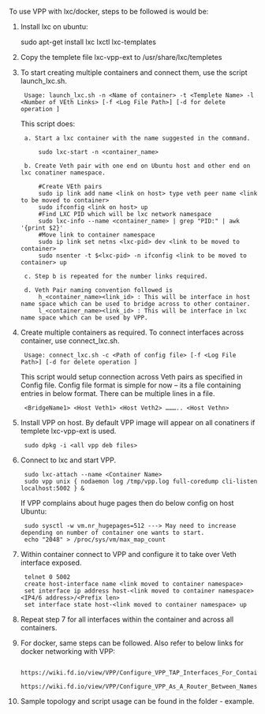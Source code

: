To use VPP with lxc/docker, steps to be followed is would be:

1. Install lxc on ubuntu:
    

    sudo apt-get install lxc lxctl lxc-templates

2. Copy the templete file lxc-vpp-ext to /usr/share/lxc/templetes
3. To start creating multiple containers and connect them, use the script launch_lxc.sh. 
	
        Usage: launch_lxc.sh -n <Name of container> -t <Templete Name> -l <Number of VEth Links> [-f <Log File Path>] [-d for delete operation ]

	This script does:

		a. Start a lxc container with the name suggested in the command.
			
			sudo lxc-start -n <container_name>

		b. Create Veth pair with one end on Ubuntu host and other end on lxc conatiner namespace.

			#Create VEth pairs
			sudo ip link add name <link on host> type veth peer name <link to be moved to container>
			sudo ifconfig <link on host> up
			#Find LXC PID which will be lxc network namespace
			sudo lxc-info --name <container_name> | grep "PID:" | awk '{print $2}'
			#Move link to container namespace
			sudo ip link set netns <lxc-pid> dev <link to be moved to container>
			sudo nsenter -t $<lxc-pid> -n ifconfig <link to be moved to container> up

		c. Step b is repeated for the number links required.

		d. Veth Pair naming convention followed is 
			h_<container_name><link_id> : This will be interface in host name space which can be used to bridge across to other container.
			l_<container_name><link_id> : This will be interface in lxc name space which can be used by VPP.

4. Create multiple containers as required. To connect interfaces across container, use connect_lxc.sh.

        Usage: connect_lxc.sh -c <Path of config file> [-f <Log File Path>] [-d for delete operation ]

	This script would setup connection across Veth pairs as specified in Config file. Config file format is simple for now – its a file containing entries in below format. There can be multiple lines in a file.
 
        <BridgeName1> <Host Veth1> <Host Veth2> ……….. <Host Vethn>

5. Install VPP on host. By default VPP image will appear on all conatiners if templete lxc-vpp-ext is used.
	
        sudo dpkg -i <all vpp deb files>

6. Connect to lxc and start VPP.

	    sudo lxc-attach --name <Container Name>
	    sudo vpp unix { nodaemon log /tmp/vpp.log full-coredump cli-listen localhost:5002 } &

	If VPP complains about huge pages then do below config on host Ubuntu:
	
	    sudo sysctl -w vm.nr_hugepages=512 ---> May need to increase depending on number of container one wants to start.
	    echo "2048" > /proc/sys/vm/max_map_count

7. Within container connect to VPP and configure it to take over Veth interface exposed.
        
        telnet 0 5002
	    create host-interface name <link moved to container namespace>
        set interface ip address host-<link moved to container namespace> <IP4/6 address>/<Prefix len>
        set interface state host-<link moved to container namespace> up


8. Repeat step 7 for all interfaces within the container and across all containers.

9. For docker, same steps can be followed. Also refer to below links for docker networking with VPP:

        https://wiki.fd.io/view/VPP/Configure_VPP_TAP_Interfaces_For_Container_Routing
        https://wiki.fd.io/view/VPP/Configure_VPP_As_A_Router_Between_Namespaces

10. Sample topology and script usage can be found in the folder - example.
